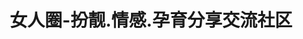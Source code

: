 ---
description: 女人叫自己“女人”吗？
layout: post
results:
- primaryGenreName: Lifestyle
  version: '1.0.8'
  artworkUrl100: http://a47.phobos.apple.com/us/r30/Purple4/v4/0e/5d/35/0e5d356b-f411-038f-1d59-cfe18c9bbde6/mzl.xfweajzl.png
  trackViewUrl: https://itunes.apple.com/cn/app/nu-ren-quan-ban-jing.-qing/id720208050?mt=8&uo=4
  artworkUrl60: http://a358.phobos.apple.com/us/r30/Purple6/v4/76/dd/36/76dd3688-1a90-a90c-3a06-d3900ae73e2a/Icon.png
  userRatingCountForCurrentVersion: 3
  sellerName: Bing Sun
  supportedDevices:
  - iPadWifi
  - iPhone5
  - iPodTouchFifthGen
  - iPadMini
  - iPadFourthGen4G
  - iPadMini4G
  - iPad3G
  - iPadFourthGen
  - iPhone4
  - iPadThirdGen
  - iPhone5c
  - iPhone5s
  - iPad23G
  - iPhone-3GS
  - iPad2Wifi
  - iPodTouchThirdGen
  - iPadThirdGen4G
  - iPodTouchourthGen
  - iPhone4S
  genres:
  - 生活
  - 社交
  trackName: 女人圈-扮靓.情感.孕育分享交流社区
  description: '妈妈网旗下产品——女人圈，闪亮上线！

    女人圈——中国最大的掌上女性分享社区。

    在女人圈，你可以：分享最精明的败家秘笈，最炫的扮靓/美妆/护肤等时尚攻略，最奇妙的全球旅游；

    在女人圈，你可以：吐槽、八卦、聊心情、说生活，和姐妹说说男人们听不得的秘密；

    在女人圈，你可以：获得最实用强大的孕育宝典、最真实的孕育心得、最热门孕期讨论话题

    在女人圈，当你遇到各种情感/生活问题时，会有千万后援团的姐们帮你出主意，一直温暖地陪在你身边……



    【主要功能】


    圈子：火爆的话题圈子----时尚服饰、美容护肤、减肥塑身、情感家庭等等，精彩不间断

    同城：话题为媒，知己相随。便捷的同城定位助你寻找身边共同爱好的好姐妹

    美图：用相机拍录美色，寻找生活里的动人一刻

    我的：随时随地查看短消息，好友动态实时掌握


    【联系我们】

    官方网站：www.mama.cn

    联系邮箱：mamaq@mama.cn'
  price: 0
  trackId: 720208050
  releaseDate: '2013-10-28T03:33:04Z'
  screenshotUrls:
  - http://a4.mzstatic.com/us/r30/Purple6/v4/db/5b/e0/db5be024-bcc6-f7cc-19aa-06adf0274750/screen1136x1136.jpeg
  - http://a3.mzstatic.com/us/r30/Purple/v4/c5/bf/23/c5bf2337-a8dc-afb4-a4d1-ea594d401af8/screen1136x1136.jpeg
  - http://a1.mzstatic.com/us/r30/Purple4/v4/3c/94/b3/3c94b38c-55b3-26d5-ee4f-ae0c2d9a39c5/screen1136x1136.jpeg
  - http://a5.mzstatic.com/us/r30/Purple/v4/66/ea/23/66ea2381-0903-a3fa-8fd3-85be245b7e2e/screen1136x1136.jpeg
  - http://a1.mzstatic.com/us/r30/Purple/v4/b0/9d/7f/b09d7f5e-0cce-c904-2e40-8a995225dc68/screen1136x1136.jpeg
  artistViewUrl: https://itunes.apple.com/cn/artist/bing-sun/id720208053?uo=4
  primaryGenreId: 6012
  averageUserRatingForCurrentVersion: 5
  kind: software
  fileSizeBytes: '18645804'
  bundleId: bingsun.obj.ladyquan
  sellerUrl: http://app.mama.cn/lady.html
  trackContentRating: 17+
  artistName: Bing Sun
  trackCensoredName: 女人圈-扮靓.情感.孕育分享交流社区
  isGameCenterEnabled: false
  contentAdvisoryRating: 17+
  languageCodesISO2A:
  - EN
  - ZH
  - ZH
  features: &a []
  wrapperType: software
  artworkUrl512: http://a47.phobos.apple.com/us/r30/Purple4/v4/0e/5d/35/0e5d356b-f411-038f-1d59-cfe18c9bbde6/mzl.xfweajzl.png
  formattedPrice: 免费
  artistId: 720208053
  genreIds:
  - '6012'
  - '6005'
  currency: CNY
  ipadScreenshotUrls: *a
category: 生活
tags: tag1
resultCount: 1
title: 女人圈-扮靓.情感.孕育分享交流社区

---